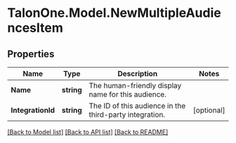 # TalonOne.Model.NewMultipleAudiencesItem
## Properties

Name | Type | Description | Notes
------------ | ------------- | ------------- | -------------
**Name** | **string** | The human-friendly display name for this audience. | 
**IntegrationId** | **string** | The ID of this audience in the third-party integration. | [optional] 

[[Back to Model list]](../README.md#documentation-for-models) [[Back to API list]](../README.md#documentation-for-api-endpoints) [[Back to README]](../README.md)

